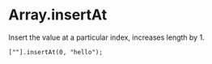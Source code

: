 # Array.insertAt

Insert the value at a particular index, increases length by 1.

```block
[""].insertAt(0, "hello");
```